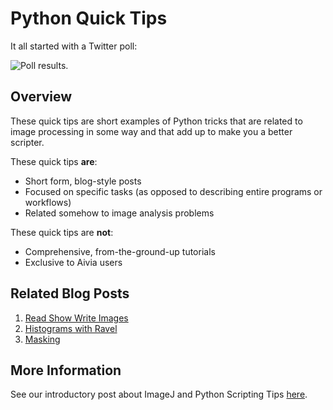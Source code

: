 # Python Quick Tips

It all started with a Twitter poll:

![Poll results.](https://static.wixstatic.com/media/f6e126_aff88d0a1acd4f3f8b31b80eba430e4d~mv2.png)

## Overview

These quick tips are short examples of Python tricks that are related to image processing in some way and that add up to make you a better scripter.

These quick tips **are**:
- Short form, blog-style posts
- Focused on specific tasks (as opposed to describing entire programs or workflows)
- Related somehow to image analysis problems

These quick tips are **not**:
- Comprehensive, from-the-ground-up tutorials
- Exclusive to Aivia users

## Related Blog Posts

1. [Read Show Write Images](https://www.drvtechnologies.com/post/python-quick-tip-1-reading-showing-and-writing-images)
2. [Histograms with Ravel](https://www.drvtechnologies.com/post/python-quick-tip-2-plotting-image-histograms)
3. [Masking](https://www.drvtechnologies.com/post/python-quick-tip-3-thresholding-with-numpy)

## More Information

See our introductory post about ImageJ and Python Scripting Tips [here](https://www.drvtechnologies.com/post/introducing-imagej-and-python-scripting-tips).
